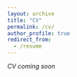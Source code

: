 ```yaml
---
layout: archive
title: "CV"
permalink: /cv/
author_profile: true
redirect_from:
  - /resume
---
```


_CV coming soon_
